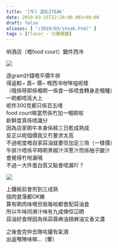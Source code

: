 ```yaml
---
title: '[牛] 混乱STEAK'
date: 2019-03-15T22:20:00.001+08:00
draft: false
aliases: [ "/2019/03/steak.html" ]
tags : [flavor - 行膳積腹]
---
```


响酒店（嘅food court）鋸件西冷  

![](/images/confusionsteak.jpg)

逐gram計錢嘅平價牛排  
得返較~ 貴~ 價~ 嘅西冷咁咪嗌呢樣  
（哦係呀即係嗰啲一係食一係唔食轉身走嗰種）  
一啲都唔高大上  
呢件300克都只係百五啫  
food court嘛當然係冇加一嗰啲啦  
新鮮度真係唔識分  
因為店家啲牛本身係經三日乾成熟成  
反正以呢個價我又冇要求太高  
不過呢度嘅自家蒜油就要佢加足三倍（一樣價）  
牛排汁唔係平時啲黑椒汁洋蔥汁而係柚子酸汁  
會覺得冇咁漏喎  
不過一大件蛋白質又點會唔漏吖？  

![](/images/confusionsteak1.jpg)

上鐵板前會煎到三成熟  
個肉食落都OK嫩  
算有啲肉味嘅但我每啖都會配蒜油食  
所以牛味同淋汁味有九成俾佢冚晒  
蒜油好食呀因為係蒜蓉麻油撈麻油又香又濃  
  
之後食完仲去隊咗罐有氣酒  
出返嚟陣味嘛…（暈）